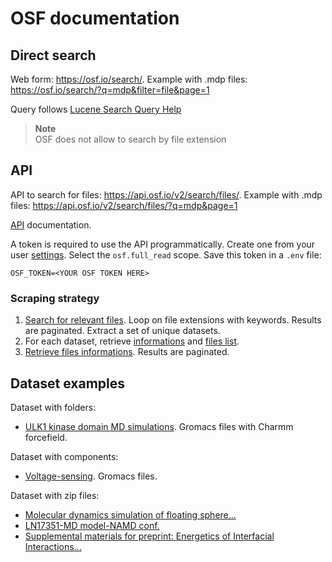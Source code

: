 # OSF documentation

## Direct search

Web form: https://osf.io/search/. Example with .mdp files: https://osf.io/search/?q=mdp&filter=file&page=1

Query follows [Lucene Search Query Help](https://extensions.xwiki.org/xwiki/bin/view/Extension/Search+Application+Query+Syntax)

> **Note**  
> OSF does not allow to search by file extension

## API

API to search for files: https://api.osf.io/v2/search/files/. Example with .mdp files: https://api.osf.io/v2/search/files/?q=mdp&page=1

[API](https://developer.osf.io/) documentation.

A token is required to use the API programmatically. Create one from your user [settings](https://osf.io/settings/tokens). Select the `osf.full_read` scope. Save this token in a `.env` file:
```
OSF_TOKEN=<YOUR OSF TOKEN HERE>
```

### Scraping strategy

1. [Search for relevant files](https://api.osf.io/v2/search/files/). Loop on file extensions with keywords. Results are paginated. Extract a set of unique datasets.
1. For each dataset, retrieve [informations](https://api.osf.io/v2/nodes/pdszh/) and [files list](https://api.osf.io/v2/nodes/pdszh/files/).
1. [Retrieve files informations](https://api.osf.io/v2/nodes/pdszh/files/osfstorage/). Results are paginated.


## Dataset examples

Dataset with folders:

- [ULK1 kinase domain MD simulations](https://osf.io/8xuaj/). Gromacs files with Charmm forcefield.

Dataset with components:

- [Voltage-sensing](https://osf.io/ugkwa/). Gromacs files.

Dataset with zip files: 

- [Molecular dynamics simulation of floating sphere...](https://osf.io/a3gjv/)
- [LN17351-MD model-NAMD conf.](https://osf.io/a3cpn/)
- [Supplemental materials for preprint: Energetics of Interfacial Interactions...](https://osf.io/gwem8/)
